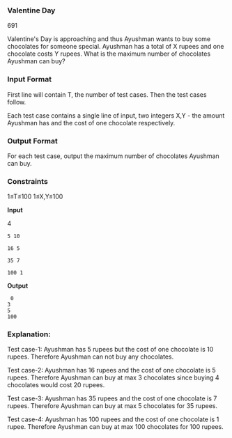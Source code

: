 ###                      Valentine Day 
691

Valentine's Day is approaching and thus Ayushman wants to buy some chocolates for someone special.
Ayushman has a total of X rupees and one chocolate costs Y rupees. What is the maximum number of chocolates Ayushman can buy?

### Input Format
First line will contain T, the number of test cases. Then the test cases follow.

Each test case contains a single line of input, two integers X,Y - the amount Ayushman has and the cost of one chocolate respectively.

### Output Format
For each test case, output the maximum number of chocolates Ayushman can buy.

### Constraints

1≤T≤100
1≤X,Y≤100

**Input** 

   4

    5 10

    16 5

    35 7

    100 1

 

**Output**  

     0
    3
    5
    100


### Explanation:

Test case-1: Ayushman has 5 rupees but the cost of one chocolate is 10 rupees. Therefore Ayushman can not buy any chocolates.

Test case-2: Ayushman has 16 rupees and the cost of one chocolate is 5 rupees. Therefore Ayushman can buy at max 3 chocolates since buying 4 chocolates would cost 20 rupees.

Test case-3: Ayushman has 35 rupees and the cost of one chocolate is 7 rupees. Therefore Ayushman can buy at max 5 chocolates for 35 rupees.

Test case-4: Ayushman has 100 rupees and the cost of one chocolate is 1 rupee. Therefore Ayushman can buy at max 100 chocolates for 100 rupees.